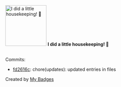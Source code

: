 <img src="https://my-badges.github.io/my-badges/chore-commit.png" alt="I did a little housekeeping! 🧹" title="I did a little housekeeping! 🧹" width="128">
<strong>I did a little housekeeping! 🧹</strong>
<br><br>

Commits:

- <a href="https://github.com/eryajf/awesome-stars-eryajf/commit/fd2616c8bbac3b20c4adf788f560d4272fcdff62">fd2616c</a>: chore(updates): updated entries in files


Created by <a href="https://github.com/my-badges/my-badges">My Badges</a>